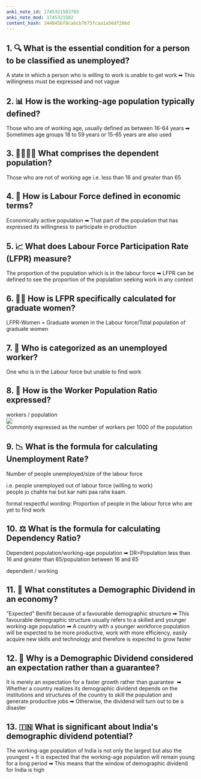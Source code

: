 ```yaml
---
anki_note_id: 1745321582793
anki_note_mod: 1745321582
content_hash: 344845bf8cabcb7675fcaa1a56df206d
---
```


## 1. 🔍 What is the essential condition for a person to be classified as unemployed?

A state in which a person who is willing to work is unable to get work ➡ This willingness must be expressed and not vague

## 2. 📊 How is the working-age population typically defined?

Those who are of working age, usually defined as between 16-64 years ➡ Sometimes age groups 18 to 59 years or 15-65 years are also used

## 3. 👨‍👩‍👧‍👦 What comprises the dependent population?

Those who are not of working age i.e. less than 16 and greater than 65

## 4. 💼 How is Labour Force defined in economic terms?

Economically active population ➡ That part of the population that has expressed its willingness to participate in production

## 5. 📈 What does Labour Force Participation Rate (LFPR) measure?

The proportion of the population which is in the labour force ➡ LFPR can be defined to see the proportion of the population seeking work in any context

## 6. 👩‍💼 How is LFPR specifically calculated for graduate women?

LFPR-Women = Graduate women in the Labour force/Total population of graduate women

## 7. 🔎 Who is categorized as an unemployed worker?

One who is in the Labour force but unable to find work

## 8. 👥 How is the Worker Population Ratio expressed?

workers / population   
![](paste-fe5378d7fb8b83ad50948ecbfc2c5cd52775da23.jpg)  
Commonly expressed as the number of workers per 1000 of the population

## 9. 📉 What is the formula for calculating Unemployment Rate?

Number of people unemployed/size of the labour force   
  
i.e. people unemployed out of labour force (willing to work)  
people jo chahte hai but kar nahi paa rahe kaam.  
  
formal respectful wording: Proportion of people in the labour force who are yet to find work

## 10. ⚖️ What is the formula for calculating Dependency Ratio?

Dependent population/working-age population ➡ DR=Population less than 16 and greater than 65/population between 16 and 65  
  
dependent / working

## 11. 🌟 What constitutes a Demographic Dividend in an economy?

"Expected" Benifit because of a favourable demographic structure ➡ This favourable demographic structure usually refers to a skilled and younger working-age population ➡ A country with a younger workforce population will be expected to be more productive, work with more efficiency, easily acquire new skills and technology and therefore is expected to grow faster

## 12. 🔮 Why is a Demographic Dividend considered an expectation rather than a guarantee?

It is merely an expectation for a faster growth rather than guarantee  ➡ Whether a country realizes its demographic dividend depends on the institutions and structures of the country to skill the population and generate productive jobs ➡ Otherwise, the dividend will turn out to be a disaster

## 13. 🇮🇳 What is significant about India's demographic dividend potential?

The working-age population of India is not only the largest but also the youngest + It is expected that the working-age population will remain young for a long period ➡ This means that the window of demographic dividend for India is high